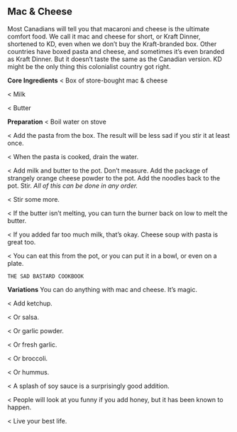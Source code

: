 ## Mac & Cheese

Most Canadians will tell you that macaroni and cheese is the ultimate
comfort food. We call it mac and cheese for short, or Kraft Dinner, shortened
to KD, even when we don’t buy the Kraft-branded box. Other countries have
boxed pasta and cheese, and sometimes it’s even branded as Kraft Dinner.
But it doesn’t taste the same as the Canadian version. KD might be the only
thing this colonialist country got right.

**Core Ingredients**
< Box of store-bought mac & cheese

< Milk

< Butter

**Preparation**
< Boil water on stove

< Add the pasta from the box. The result will be less sad if you stir it at
least once.

< When the pasta is cooked, drain the water.

< Add milk and butter to the pot. Don’t measure. Add the package of
strangely orange cheese powder to the pot. Add the noodles back to the
pot. Stir. _All of this can be done in any order._

< Stir some more.

< If the butter isn’t melting, you can turn the burner back on low to melt
the butter.

< If you added far too much milk, that’s okay. Cheese soup with pasta is
great too.

< You can eat this from the pot, or you can put it in a bowl, or even on a
plate.


```
THE SAD BASTARD COOKBOOK
```
**Variations**
You can do anything with mac and cheese. It’s magic.

< Add ketchup.

< Or salsa.

< Or garlic powder.

< Or fresh garlic.

< Or broccoli.

< Or hummus.

< A splash of soy sauce is a surprisingly good addition.

< People will look at you funny if you add honey, but it has been known to
happen.

< Live your best life.